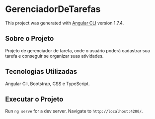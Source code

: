 # GerenciadorDeTarefas

This project was generated with [Angular CLI](https://github.com/angular/angular-cli) version 1.7.4.

## Sobre o Projeto
Projeto de gerenciador de tarefa, onde o usuário poderá cadastrar sua tarefa e conseguir se organizar suas atividades.

## Tecnologias Utilizadas
Angular Cli, Bootstrap, CSS e TypeScript.

## Executar o Projeto

Run `ng serve` for a dev server. Navigate to `http://localhost:4200/`.
